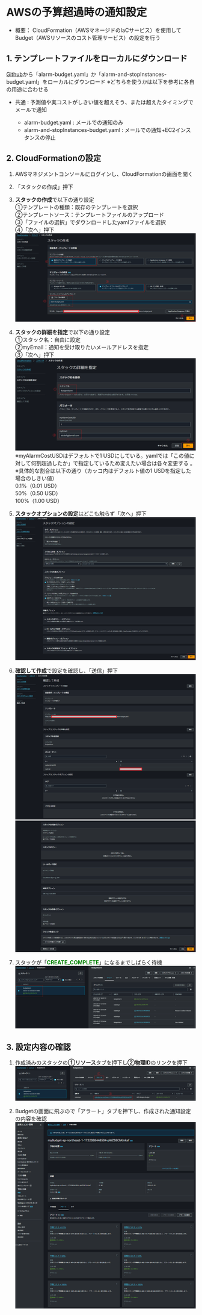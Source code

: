 # AWSの予算超過時の通知設定
- 概要：
CloudFormation（AWSマネージドのIaCサービス）を使用してBudget（AWSリソースのコスト管理サービス）の設定を行う

## 1. テンプレートファイルをローカルにダウンロード
[Github](https://github.com/kazucch0925/cloudformation_test)から「alarm-budget.yaml」か「alarm-and-stopInstances-budget.yaml」をローカルにダウンロード
※どちらを使うかは以下を参考に各自の用途に合わせる

- 共通 : 予測値や実コストがしきい値を超えそう、または超えたタイミングでメールで通知

  - alarm-budget.yaml : メールでの通知のみ
  - alarm-and-stopInstances-budget.yaml : メールでの通知+EC2インスタンスの停止
## 2. CloudFormationの設定
1. AWSマネジメントコンソールにログインし、CloudFormationの画面を開く
2. 「スタックの作成」押下
3. **スタックの作成**で以下の通り設定  
①テンプレートの種類：既存のテンプレートを選択  
②テンプレートソース：テンプレートファイルのアップロード  
③「ファイルの選択」でダウンロードしたyamlファイルを選択  
④「次へ」押下  
![スタックの作成](images/howto_setup_2.png)

4. **スタックの詳細を指定**で以下の通り設定  
①スタック名：自由に設定  
②myEmail：通知を受け取りたいメールアドレスを指定  
③「次へ」押下  
![スタックの詳細を設定](images/howto_setup_3.png)
※myAlarmCostUSDはデフォルトで1 USDにしている。yamlでは「この値に対して何割超過したか」で指定しているため変えたい場合は各々変更する 。
※具体的な割合は以下の通り（カッコ内はデフォルト値の1 USDを指定した場合のしきい値）  
0.1%（0.01 USD）  
50%（0.50 USD）  
100%（1.00 USD）  

5. **スタックオプションの設定**はどこも触らず「次へ」押下
![スタックオプションの設定](images/howto_setup_4.png)

6. **確認して作成**で設定を確認し、「送信」押下
![確認して作成_1](images/howto_setup_5.png)
![確認して作成_2](images/howto_setup_6.png)

7. スタックが「<span style="color: green;">**CREATE_COMPLETE**</span>」になるまでしばらく待機
![スタック作成完了](images/howto_setup_7.png)

## 3. 設定内容の確認

1. 作成済みのスタックの**①リソース**タブを押下し**②物理ID**のリンクを押下
![スタックの確認](images/howto_setup_8.png)

2. Budgetの画面に飛ぶので「アラート」タブを押下し、作成された通知設定の内容を確認
![通知設定確認](images/howto_setup_9.png)